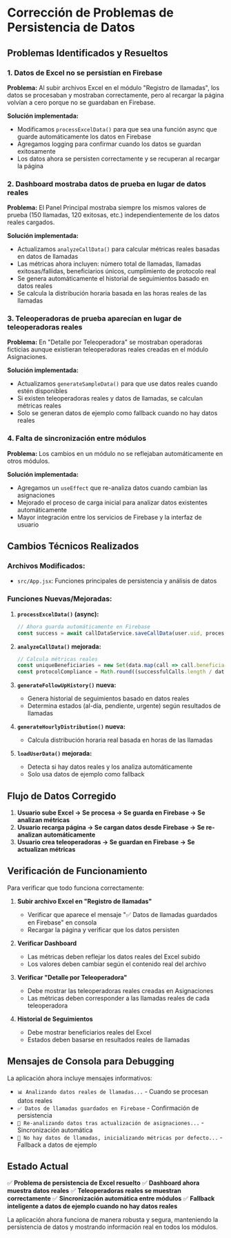 # Corrección de Problemas de Persistencia de Datos

## Problemas Identificados y Resueltos

### 1. **Datos de Excel no se persistían en Firebase**
**Problema:** Al subir archivos Excel en el módulo "Registro de llamadas", los datos se procesaban y mostraban correctamente, pero al recargar la página volvían a cero porque no se guardaban en Firebase.

**Solución implementada:**
- Modificamos `processExcelData()` para que sea una función async que guarde automáticamente los datos en Firebase
- Agregamos logging para confirmar cuando los datos se guardan exitosamente
- Los datos ahora se persisten correctamente y se recuperan al recargar la página

### 2. **Dashboard mostraba datos de prueba en lugar de datos reales**
**Problema:** El Panel Principal mostraba siempre los mismos valores de prueba (150 llamadas, 120 exitosas, etc.) independientemente de los datos reales cargados.

**Solución implementada:**
- Actualizamos `analyzeCallData()` para calcular métricas reales basadas en datos de llamadas
- Las métricas ahora incluyen: número total de llamadas, llamadas exitosas/fallidas, beneficiarios únicos, cumplimiento de protocolo real
- Se genera automáticamente el historial de seguimientos basado en datos reales
- Se calcula la distribución horaria basada en las horas reales de las llamadas

### 3. **Teleoperadoras de prueba aparecían en lugar de teleoperadoras reales**
**Problema:** En "Detalle por Teleoperadora" se mostraban operadoras ficticias aunque existieran teleoperadoras reales creadas en el módulo Asignaciones.

**Solución implementada:**
- Actualizamos `generateSampleData()` para que use datos reales cuando estén disponibles
- Si existen teleoperadoras reales y datos de llamadas, se calculan métricas reales
- Solo se generan datos de ejemplo como fallback cuando no hay datos reales

### 4. **Falta de sincronización entre módulos**
**Problema:** Los cambios en un módulo no se reflejaban automáticamente en otros módulos.

**Solución implementada:**
- Agregamos un `useEffect` que re-analiza datos cuando cambian las asignaciones
- Mejorado el proceso de carga inicial para analizar datos existentes automáticamente
- Mayor integración entre los servicios de Firebase y la interfaz de usuario

## Cambios Técnicos Realizados

### Archivos Modificados:
- `src/App.jsx`: Funciones principales de persistencia y análisis de datos

### Funciones Nuevas/Mejoradas:

1. **`processExcelData()` (async):**
   ```javascript
   // Ahora guarda automáticamente en Firebase
   const success = await callDataService.saveCallData(user.uid, processedData);
   ```

2. **`analyzeCallData()` mejorada:**
   ```javascript
   // Calcula métricas reales
   const uniqueBeneficiaries = new Set(data.map(call => call.beneficiary)).size;
   const protocolCompliance = Math.round((successfulCalls.length / data.length) * 100);
   ```

3. **`generateFollowUpHistory()` nueva:**
   - Genera historial de seguimientos basado en datos reales
   - Determina estados (al-día, pendiente, urgente) según resultados de llamadas

4. **`generateHourlyDistribution()` nueva:**
   - Calcula distribución horaria real basada en horas de las llamadas

5. **`loadUserData()` mejorada:**
   - Detecta si hay datos reales y los analiza automáticamente
   - Solo usa datos de ejemplo como fallback

## Flujo de Datos Corregido

1. **Usuario sube Excel → Se procesa → Se guarda en Firebase → Se analizan métricas**
2. **Usuario recarga página → Se cargan datos desde Firebase → Se re-analizan automáticamente**
3. **Usuario crea teleoperadoras → Se guardan en Firebase → Se actualizan métricas**

## Verificación de Funcionamiento

Para verificar que todo funciona correctamente:

1. **Subir archivo Excel en "Registro de llamadas"**
   - Verificar que aparece el mensaje "✅ Datos de llamadas guardados en Firebase" en consola
   - Recargar la página y verificar que los datos persisten

2. **Verificar Dashboard**
   - Las métricas deben reflejar los datos reales del Excel subido
   - Los valores deben cambiar según el contenido real del archivo

3. **Verificar "Detalle por Teleoperadora"**
   - Debe mostrar las teleoperadoras reales creadas en Asignaciones
   - Las métricas deben corresponder a las llamadas reales de cada teleoperadora

4. **Historial de Seguimientos**
   - Debe mostrar beneficiarios reales del Excel
   - Estados deben basarse en resultados reales de llamadas

## Mensajes de Consola para Debugging

La aplicación ahora incluye mensajes informativos:
- `📊 Analizando datos reales de llamadas...` - Cuando se procesan datos reales
- `✅ Datos de llamadas guardados en Firebase` - Confirmación de persistencia
- `🔄 Re-analizando datos tras actualización de asignaciones...` - Sincronización automática
- `📝 No hay datos de llamadas, inicializando métricas por defecto...` - Fallback a datos de ejemplo

## Estado Actual

✅ **Problema de persistencia de Excel resuelto**
✅ **Dashboard ahora muestra datos reales**
✅ **Teleoperadoras reales se muestran correctamente**
✅ **Sincronización automática entre módulos**
✅ **Fallback inteligente a datos de ejemplo cuando no hay datos reales**

La aplicación ahora funciona de manera robusta y segura, manteniendo la persistencia de datos y mostrando información real en todos los módulos.
